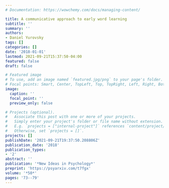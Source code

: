 ```yaml
---
# Documentation: https://wowchemy.com/docs/managing-content/

title: A communicative approach to early word learning
subtitle: ''
summary: ''
authors:
- Daniel Yurovsky
tags: []
categories: []
date: '2018-01-01'
lastmod: 2021-09-21T15:37:50-04:00
featured: false
draft: false

# Featured image
# To use, add an image named `featured.jpg/png` to your page's folder.
# Focal points: Smart, Center, TopLeft, Top, TopRight, Left, Right, BottomLeft, Bottom, BottomRight.
image:
  caption: ''
  focal_point: ''
  preview_only: false

# Projects (optional).
#   Associate this post with one or more of your projects.
#   Simply enter your project's folder or file name without extension.
#   E.g. `projects = ["internal-project"]` references `content/project/deep-learning/index.md`.
#   Otherwise, set `projects = []`.
projects: []
publishDate: '2021-09-21T19:37:50.208806Z'
publication_date: '2018'
publication_types:
- '2'
abstract: ''
publication: '*New Ideas in Psychology*'
preprint: 'https://psyarxiv.com/t7fgx'
volume: '*50*'
pages: '73--79'
---
```

